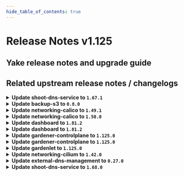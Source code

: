 ```yaml
---
hide_table_of_contents: true
---
```


# Release Notes v1.125

## Yake release notes and upgrade guide

## Related upstream release notes / changelogs


<details>
<summary><b>Update shoot-dns-service to <code>1.67.1</code></b></summary>

# [gardener/gardener-extension-shoot-dns-service]

## 🐛 Bug Fixes

- `[OPERATOR]` Update CRD for `DNSEntry` (missing field `.status.dnsName`) (cherry-picking of #517) by @MartinWeindel [#520]


</details>

<details>
<summary><b>Update backup-s3 to <code>0.8.0</code></b></summary>

## General Changes

* improve resource naming of chart by using fullname rather than the static gardener-extension-backup-s3 (#18) @nschad
* Harden deployment to comply with pod security standard "restricted" (#19) @MichaelEischer


</details>

<details>
<summary><b>Update networking-calico to <code>1.49.1</code></b></summary>

# [gardener/gardener-extension-networking-calico]

## ⚠️ Breaking Changes

- `[OPERATOR]` `networking-calico` no longer supports Shoots with Кubernetes version <= 1.28. by @RadaBDimitrova [#684]
## 🏃 Others

- `[OPERATOR]` Admission controller and reconciliation now check the content of the networking provider configuration for validity and report problems. by @DockToFuture [#669]
- `[OPERATOR]` Enable the `usePodCidr` option for `ipam.cidr` during input validation. by @DockToFuture [#690]
- `[OPERATOR]` export testresults as inlined ocm-resource by @heldkat [#686]
- `[OPERATOR]` Fixes a bug in Prometheus ScrapeConfigs that prevented Calico metrics from being collected. by @rickardsjp [#692]


</details>

<details>
<summary><b>Update networking-calico to <code>1.50.0</code></b></summary>

# [gardener/gardener-extension-networking-calico]

## ⚠️ Breaking Changes

- `[OPERATOR]` `networking-calico` no longer supports Shoots with Кubernetes version <= 1.28. by @RadaBDimitrova [#684]
## 🏃 Others

- `[OPERATOR]` Fixes a bug in Prometheus ScrapeConfigs that prevented Calico metrics from being collected. by @rickardsjp [#692]
- `[OPERATOR]` Admission controller and reconciliation now check the content of the networking provider configuration for validity and report problems. by @DockToFuture [#669]
- `[OPERATOR]` Enable the `usePodCidr` option for `ipam.cidr` during input validation. by @DockToFuture [#690]
- `[OPERATOR]` export testresults as inlined ocm-resource by @heldkat [#686]


</details>

<details>
<summary><b>Update dashboard to <code>1.81.2</code></b></summary>

# [gardener/dashboard]

## 🐛 Bug Fixes

- `[USER]` Fixes the sync back of changes from the ui to the shoot editor in the worker dialog by @gardener-github-actions[bot] [#2545]
- `[USER]` Improves usability of the select dialog in the worker group for "Additional OCI Runtimes" by @gardener-github-actions[bot] [#2554]


</details>

<details>
<summary><b>Update dashboard to <code>1.81.2</code></b></summary>

# [gardener/dashboard]

## 🐛 Bug Fixes

- `[USER]` Fixes the sync back of changes from the ui to the shoot editor in the worker dialog by @gardener-github-actions[bot] [#2545]
- `[USER]` Improves usability of the select dialog in the worker group for "Additional OCI Runtimes" by @gardener-github-actions[bot] [#2554]


</details>

<details>
<summary><b>Update gardener-controlplane to <code>1.125.0</code></b></summary>

# [gardener/gardener]

## ⚠️ Breaking Changes

- `[OPERATOR]` `spec.addons.nginxIngress.loadBalancerSourceRanges` are now validated as CIDRs. by @ScheererJ [#12539]
- `[OPERATOR]` `spec.addons.nginxIngress.config` is now validated as conforming to config map data rules. by @ScheererJ [#12539]
- `[OPERATOR]` `spec.systemComponents.coreDNS.rewriting.commonSuffixes` are now validated against DNS rules. by @ScheererJ [#12539]
- `[OPERATOR]` The `UseNamespacedCloudProfile` feature gate has been graduated to GA and is locked to `true`.  by @LucaBernstein [#12620]
- `[OPERATOR]` `spec.networking.type` is now validated as being a label name. by @ScheererJ [#12539]
- `[OPERATOR]` All annotations of `kube-apiserver` service in the shoot control planes will be replaced by the minimum required set of annotations. Manually added annotations will be removed. by @ScheererJ [#12630]
- `[OPERATOR]` The name of `ExposureClass` resources is now properly checked to be compliant to the DNS label rules. by @ScheererJ [#12539]
- `[USER]` Setting shoot's `.spec.providers.workers[].{maxSurge, maxUnavailable}` will be denied in future versions of Gardener for workers with updateStrategy `ManualInPlaceUpdate`. Users should unset these values with this version of Gardener. by @acumino [#12607]
## ✨ New Features

- `[USER]` The Shoot resource does now support configuring the global maximum allowed resources the vpa-recommender can recommend for a container. The corresponding upstream configuration option solves a known limitation of vpa-recommender where it can make a Pod unschedulable by recommending resource requests more than largest Node's allocatable. For more details, see [Specifying global maximum allowed resources to prevent pods from being unschedulable](https://github.com/kubernetes/autoscaler/blob/master/vertical-pod-autoscaler/docs/examples.md#specifying-global-maximum-allowed-resources-to-prevent-pods-from-being-unschedulable). by @ialidzhikov [#12481]
- `[OPERATOR]` The Seed and Garden resources do now support configuring the global maximum allowed resources the vpa-recommender can recommend for a container. The corresponding upstream configuration option solves a known limitation of vpa-recommender where it can make a Pod unschedulable by recommending resource requests more than largest Node's allocatable. For more details, see [Specifying global maximum allowed resources to prevent pods from being unschedulable](https://github.com/kubernetes/autoscaler/blob/master/vertical-pod-autoscaler/docs/examples.md#specifying-global-maximum-allowed-resources-to-prevent-pods-from-being-unschedulable). by @ialidzhikov [#12481]
## 🐛 Bug Fixes

- `[OPERATOR]` Fixed local `gardenadm` development setup for non-amd64 systems. by @ScheererJ [#12619]
- `[OPERATOR]` A bug which could cause istio service and workload dashboards to show "many-to-many matching errors" after kube-apiserver pods were rolling has been fixed.  by @oliver-goetz [#12635]
- `[OPERATOR]` Fix cluster-autoscaler specific annotations on machine deployment upon update in worker specific cluster autoscaler options. by @takoverflow [#12548]
- `[OPERATOR]` Seed registration was fixed for `ManagedSeed`s with seed templates configuring `spec.resources`. by @timuthy [#12652]
- `[OPERATOR]` Fixed a bug in the cluster overview dashboard that showed `cluster-autoscaler` as down when not deployed. by @rickardsjp [#12654]
- `[OPERATOR]` A bug which was causing the `gardener-node-agent` to enter crash-loop when its config was updated with breaking changes was fixed. by @AleksandarSavchev [#12589]
- `[USER]` The Kubernetes feature gate `ValidatingAdmissionPolicy` is now marked as removed in Kubernetes 1.32. Previously, it was possible to upgrade a Shoot cluster to Kubernetes 1.32 with this feature gate enabled, which resulted in kube-apiserver failing to start due to an unrecognized feature gate. by @marc1404 [#12643]
## 🏃 Others

- `[DEPENDENCY]` The following dependencies have been updated:  
  - `gardener/vpn2` from `0.40.0` to `0.41.0`. [Release Notes](https://redirect.github.com/gardener/vpn2/releases/tag/0.41.0) by @gardener-ci-robot [#12675]
- `[DEPENDENCY]` The following dependencies have been updated:  
  - `gardener/dashboard` from `1.81.0` to `1.81.1`. [Release Notes](https://redirect.github.com/gardener/dashboard/releases/tag/1.81.1) by @gardener-ci-robot [#12616]
- `[DEPENDENCY]` The following dependencies have been updated:  
  - `gcr.io/istio-release/pilot` from `1.25.3` to `1.25.4`.   
  - `gcr.io/istio-release/proxyv2` from `1.25.3` to `1.25.4`.   
  - `istio.io/api` from `v1.25.3` to `v1.25.4`.  by @gardener-ci-robot [#12655]
- `[DEPENDENCY]` The following dependencies have been updated:  
  - `envoyproxy/envoy` from `v1.34.3` to `v1.35.0`. [Release Notes](https://redirect.github.com/envoyproxy/envoy/releases/tag/v1.35.0) by @gardener-ci-robot [#12598]
- `[USER]` Updates to `spec.networking.ipFamiles` are now validated. by @axel7born [#12523]
- `[DEVELOPER]` migrate CICD-Pipeline to GitHub-Actions by @ccwienk [#12592]
- `[DEVELOPER]` The hostname of provider-local `Machines`/`Nodes` can be resolved via DNS, similar to typical cloud infrastructure environments. This allows connecting from a `Bastion` to a `Node` via its hostname. by @timebertt [#12657]
- `[DEVELOPER]` `DNSRecord` may now use non-canonical IPv6 addresses. by @ScheererJ [#12667]
- `[OPERATOR]` Adds machine capability based image defaulting to Shoots created with Cloudprofiles using Capabilities. by @Roncossek [#12529]
- `[OPERATOR]` The Shoot Prometheus RBAC is now restricted to the control-plane and the garden namespace. by @chrkl [#12264]
- `[OPERATOR]` A new validation for the following `(Namespaced)CloudProfile` fields has been added, ensuring qualified names:  
  - `.spec.machineImages[].name`  
  - `.spec.machineImages[].versions[].cri[].containerRuntimes[].type`  
  - `.spec.machineTypes[].name`  
  - `.spec.capabilities.name`  
  - `.spec.capabilities.values`  
  - `.spec.volumeTypes[].class`  
  - `.spec.volumeTypes[].name` by @LucaBernstein [#12666]
- `[OPERATOR]` The `gardener-node-agent` now has a `--config-dir` flag that is used to find the config file instead of a `--config` flag. by @AleksandarSavchev [#12589]
- `[OPERATOR]` Unique usernames are generated for {Admin,Viewer}KubeconfigRequests by prefixing the original/requesting username with a random string. This approach prevents conflicts with existing RBAC rules in the cluster while still preserving the identity of the requesting user. by @timuthy [#12597]
- `[OPERATOR]` Gardener administrators are now allowed to inspect and manage Services and Endpoints in the garden cluster. by @ialidzhikov [#12211]
- `[OPERATOR]` A bug in `gardener-node-agent` that prevented the location for the sandbox image to be configurable to a custom value on worker nodes with containerd 2.x was fixed. by @MrBatschner [#12665]
## 📖 Documentation

- `[OPERATOR]` Operations guide was updated to explain how overlapping network ranges between seeds and shoots are implemented. by @domdom82 [#12637]


</details>

<details>
<summary><b>Update gardener-controlplane to <code>1.125.0</code></b></summary>

# [gardener/gardener]

## ⚠️ Breaking Changes

- `[OPERATOR]` `spec.addons.nginxIngress.loadBalancerSourceRanges` are now validated as CIDRs. by @ScheererJ [#12539]
- `[OPERATOR]` `spec.addons.nginxIngress.config` is now validated as conforming to config map data rules. by @ScheererJ [#12539]
- `[OPERATOR]` `spec.systemComponents.coreDNS.rewriting.commonSuffixes` are now validated against DNS rules. by @ScheererJ [#12539]
- `[OPERATOR]` The `UseNamespacedCloudProfile` feature gate has been graduated to GA and is locked to `true`.  by @LucaBernstein [#12620]
- `[OPERATOR]` `spec.networking.type` is now validated as being a label name. by @ScheererJ [#12539]
- `[OPERATOR]` All annotations of `kube-apiserver` service in the shoot control planes will be replaced by the minimum required set of annotations. Manually added annotations will be removed. by @ScheererJ [#12630]
- `[OPERATOR]` The name of `ExposureClass` resources is now properly checked to be compliant to the DNS label rules. by @ScheererJ [#12539]
- `[USER]` Setting shoot's `.spec.providers.workers[].{maxSurge, maxUnavailable}` will be denied in future versions of Gardener for workers with updateStrategy `ManualInPlaceUpdate`. Users should unset these values with this version of Gardener. by @acumino [#12607]
## ✨ New Features

- `[USER]` The Shoot resource does now support configuring the global maximum allowed resources the vpa-recommender can recommend for a container. The corresponding upstream configuration option solves a known limitation of vpa-recommender where it can make a Pod unschedulable by recommending resource requests more than largest Node's allocatable. For more details, see [Specifying global maximum allowed resources to prevent pods from being unschedulable](https://github.com/kubernetes/autoscaler/blob/master/vertical-pod-autoscaler/docs/examples.md#specifying-global-maximum-allowed-resources-to-prevent-pods-from-being-unschedulable). by @ialidzhikov [#12481]
- `[OPERATOR]` The Seed and Garden resources do now support configuring the global maximum allowed resources the vpa-recommender can recommend for a container. The corresponding upstream configuration option solves a known limitation of vpa-recommender where it can make a Pod unschedulable by recommending resource requests more than largest Node's allocatable. For more details, see [Specifying global maximum allowed resources to prevent pods from being unschedulable](https://github.com/kubernetes/autoscaler/blob/master/vertical-pod-autoscaler/docs/examples.md#specifying-global-maximum-allowed-resources-to-prevent-pods-from-being-unschedulable). by @ialidzhikov [#12481]
## 🐛 Bug Fixes

- `[OPERATOR]` Fixed local `gardenadm` development setup for non-amd64 systems. by @ScheererJ [#12619]
- `[OPERATOR]` A bug which could cause istio service and workload dashboards to show "many-to-many matching errors" after kube-apiserver pods were rolling has been fixed.  by @oliver-goetz [#12635]
- `[OPERATOR]` Fix cluster-autoscaler specific annotations on machine deployment upon update in worker specific cluster autoscaler options. by @takoverflow [#12548]
- `[OPERATOR]` Seed registration was fixed for `ManagedSeed`s with seed templates configuring `spec.resources`. by @timuthy [#12652]
- `[OPERATOR]` Fixed a bug in the cluster overview dashboard that showed `cluster-autoscaler` as down when not deployed. by @rickardsjp [#12654]
- `[OPERATOR]` A bug which was causing the `gardener-node-agent` to enter crash-loop when its config was updated with breaking changes was fixed. by @AleksandarSavchev [#12589]
- `[USER]` The Kubernetes feature gate `ValidatingAdmissionPolicy` is now marked as removed in Kubernetes 1.32. Previously, it was possible to upgrade a Shoot cluster to Kubernetes 1.32 with this feature gate enabled, which resulted in kube-apiserver failing to start due to an unrecognized feature gate. by @marc1404 [#12643]
## 🏃 Others

- `[DEPENDENCY]` The following dependencies have been updated:  
  - `gardener/vpn2` from `0.40.0` to `0.41.0`. [Release Notes](https://redirect.github.com/gardener/vpn2/releases/tag/0.41.0) by @gardener-ci-robot [#12675]
- `[DEPENDENCY]` The following dependencies have been updated:  
  - `gardener/dashboard` from `1.81.0` to `1.81.1`. [Release Notes](https://redirect.github.com/gardener/dashboard/releases/tag/1.81.1) by @gardener-ci-robot [#12616]
- `[DEPENDENCY]` The following dependencies have been updated:  
  - `gcr.io/istio-release/pilot` from `1.25.3` to `1.25.4`.   
  - `gcr.io/istio-release/proxyv2` from `1.25.3` to `1.25.4`.   
  - `istio.io/api` from `v1.25.3` to `v1.25.4`.  by @gardener-ci-robot [#12655]
- `[DEPENDENCY]` The following dependencies have been updated:  
  - `envoyproxy/envoy` from `v1.34.3` to `v1.35.0`. [Release Notes](https://redirect.github.com/envoyproxy/envoy/releases/tag/v1.35.0) by @gardener-ci-robot [#12598]
- `[USER]` Updates to `spec.networking.ipFamiles` are now validated. by @axel7born [#12523]
- `[DEVELOPER]` migrate CICD-Pipeline to GitHub-Actions by @ccwienk [#12592]
- `[DEVELOPER]` The hostname of provider-local `Machines`/`Nodes` can be resolved via DNS, similar to typical cloud infrastructure environments. This allows connecting from a `Bastion` to a `Node` via its hostname. by @timebertt [#12657]
- `[DEVELOPER]` `DNSRecord` may now use non-canonical IPv6 addresses. by @ScheererJ [#12667]
- `[OPERATOR]` Adds machine capability based image defaulting to Shoots created with Cloudprofiles using Capabilities. by @Roncossek [#12529]
- `[OPERATOR]` The Shoot Prometheus RBAC is now restricted to the control-plane and the garden namespace. by @chrkl [#12264]
- `[OPERATOR]` A new validation for the following `(Namespaced)CloudProfile` fields has been added, ensuring qualified names:  
  - `.spec.machineImages[].name`  
  - `.spec.machineImages[].versions[].cri[].containerRuntimes[].type`  
  - `.spec.machineTypes[].name`  
  - `.spec.capabilities.name`  
  - `.spec.capabilities.values`  
  - `.spec.volumeTypes[].class`  
  - `.spec.volumeTypes[].name` by @LucaBernstein [#12666]
- `[OPERATOR]` The `gardener-node-agent` now has a `--config-dir` flag that is used to find the config file instead of a `--config` flag. by @AleksandarSavchev [#12589]
- `[OPERATOR]` Unique usernames are generated for {Admin,Viewer}KubeconfigRequests by prefixing the original/requesting username with a random string. This approach prevents conflicts with existing RBAC rules in the cluster while still preserving the identity of the requesting user. by @timuthy [#12597]
- `[OPERATOR]` Gardener administrators are now allowed to inspect and manage Services and Endpoints in the garden cluster. by @ialidzhikov [#12211]
- `[OPERATOR]` A bug in `gardener-node-agent` that prevented the location for the sandbox image to be configurable to a custom value on worker nodes with containerd 2.x was fixed. by @MrBatschner [#12665]
## 📖 Documentation

- `[OPERATOR]` Operations guide was updated to explain how overlapping network ranges between seeds and shoots are implemented. by @domdom82 [#12637]


</details>

<details>
<summary><b>Update gardenlet to <code>1.125.0</code></b></summary>

# [gardener/gardener]

## ⚠️ Breaking Changes

- `[OPERATOR]` `spec.addons.nginxIngress.loadBalancerSourceRanges` are now validated as CIDRs. by @ScheererJ [#12539]
- `[OPERATOR]` `spec.addons.nginxIngress.config` is now validated as conforming to config map data rules. by @ScheererJ [#12539]
- `[OPERATOR]` `spec.systemComponents.coreDNS.rewriting.commonSuffixes` are now validated against DNS rules. by @ScheererJ [#12539]
- `[OPERATOR]` The `UseNamespacedCloudProfile` feature gate has been graduated to GA and is locked to `true`.  by @LucaBernstein [#12620]
- `[OPERATOR]` `spec.networking.type` is now validated as being a label name. by @ScheererJ [#12539]
- `[OPERATOR]` All annotations of `kube-apiserver` service in the shoot control planes will be replaced by the minimum required set of annotations. Manually added annotations will be removed. by @ScheererJ [#12630]
- `[OPERATOR]` The name of `ExposureClass` resources is now properly checked to be compliant to the DNS label rules. by @ScheererJ [#12539]
- `[USER]` Setting shoot's `.spec.providers.workers[].{maxSurge, maxUnavailable}` will be denied in future versions of Gardener for workers with updateStrategy `ManualInPlaceUpdate`. Users should unset these values with this version of Gardener. by @acumino [#12607]
## ✨ New Features

- `[USER]` The Shoot resource does now support configuring the global maximum allowed resources the vpa-recommender can recommend for a container. The corresponding upstream configuration option solves a known limitation of vpa-recommender where it can make a Pod unschedulable by recommending resource requests more than largest Node's allocatable. For more details, see [Specifying global maximum allowed resources to prevent pods from being unschedulable](https://github.com/kubernetes/autoscaler/blob/master/vertical-pod-autoscaler/docs/examples.md#specifying-global-maximum-allowed-resources-to-prevent-pods-from-being-unschedulable). by @ialidzhikov [#12481]
- `[OPERATOR]` The Seed and Garden resources do now support configuring the global maximum allowed resources the vpa-recommender can recommend for a container. The corresponding upstream configuration option solves a known limitation of vpa-recommender where it can make a Pod unschedulable by recommending resource requests more than largest Node's allocatable. For more details, see [Specifying global maximum allowed resources to prevent pods from being unschedulable](https://github.com/kubernetes/autoscaler/blob/master/vertical-pod-autoscaler/docs/examples.md#specifying-global-maximum-allowed-resources-to-prevent-pods-from-being-unschedulable). by @ialidzhikov [#12481]
## 🐛 Bug Fixes

- `[OPERATOR]` Fixed local `gardenadm` development setup for non-amd64 systems. by @ScheererJ [#12619]
- `[OPERATOR]` A bug which could cause istio service and workload dashboards to show "many-to-many matching errors" after kube-apiserver pods were rolling has been fixed.  by @oliver-goetz [#12635]
- `[OPERATOR]` Fix cluster-autoscaler specific annotations on machine deployment upon update in worker specific cluster autoscaler options. by @takoverflow [#12548]
- `[OPERATOR]` Seed registration was fixed for `ManagedSeed`s with seed templates configuring `spec.resources`. by @timuthy [#12652]
- `[OPERATOR]` Fixed a bug in the cluster overview dashboard that showed `cluster-autoscaler` as down when not deployed. by @rickardsjp [#12654]
- `[OPERATOR]` A bug which was causing the `gardener-node-agent` to enter crash-loop when its config was updated with breaking changes was fixed. by @AleksandarSavchev [#12589]
- `[USER]` The Kubernetes feature gate `ValidatingAdmissionPolicy` is now marked as removed in Kubernetes 1.32. Previously, it was possible to upgrade a Shoot cluster to Kubernetes 1.32 with this feature gate enabled, which resulted in kube-apiserver failing to start due to an unrecognized feature gate. by @marc1404 [#12643]
## 🏃 Others

- `[DEPENDENCY]` The following dependencies have been updated:  
  - `gardener/vpn2` from `0.40.0` to `0.41.0`. [Release Notes](https://redirect.github.com/gardener/vpn2/releases/tag/0.41.0) by @gardener-ci-robot [#12675]
- `[DEPENDENCY]` The following dependencies have been updated:  
  - `gardener/dashboard` from `1.81.0` to `1.81.1`. [Release Notes](https://redirect.github.com/gardener/dashboard/releases/tag/1.81.1) by @gardener-ci-robot [#12616]
- `[DEPENDENCY]` The following dependencies have been updated:  
  - `gcr.io/istio-release/pilot` from `1.25.3` to `1.25.4`.   
  - `gcr.io/istio-release/proxyv2` from `1.25.3` to `1.25.4`.   
  - `istio.io/api` from `v1.25.3` to `v1.25.4`.  by @gardener-ci-robot [#12655]
- `[DEPENDENCY]` The following dependencies have been updated:  
  - `envoyproxy/envoy` from `v1.34.3` to `v1.35.0`. [Release Notes](https://redirect.github.com/envoyproxy/envoy/releases/tag/v1.35.0) by @gardener-ci-robot [#12598]
- `[USER]` Updates to `spec.networking.ipFamiles` are now validated. by @axel7born [#12523]
- `[DEVELOPER]` migrate CICD-Pipeline to GitHub-Actions by @ccwienk [#12592]
- `[DEVELOPER]` The hostname of provider-local `Machines`/`Nodes` can be resolved via DNS, similar to typical cloud infrastructure environments. This allows connecting from a `Bastion` to a `Node` via its hostname. by @timebertt [#12657]
- `[DEVELOPER]` `DNSRecord` may now use non-canonical IPv6 addresses. by @ScheererJ [#12667]
- `[OPERATOR]` Adds machine capability based image defaulting to Shoots created with Cloudprofiles using Capabilities. by @Roncossek [#12529]
- `[OPERATOR]` The Shoot Prometheus RBAC is now restricted to the control-plane and the garden namespace. by @chrkl [#12264]
- `[OPERATOR]` A new validation for the following `(Namespaced)CloudProfile` fields has been added, ensuring qualified names:  
  - `.spec.machineImages[].name`  
  - `.spec.machineImages[].versions[].cri[].containerRuntimes[].type`  
  - `.spec.machineTypes[].name`  
  - `.spec.capabilities.name`  
  - `.spec.capabilities.values`  
  - `.spec.volumeTypes[].class`  
  - `.spec.volumeTypes[].name` by @LucaBernstein [#12666]
- `[OPERATOR]` The `gardener-node-agent` now has a `--config-dir` flag that is used to find the config file instead of a `--config` flag. by @AleksandarSavchev [#12589]
- `[OPERATOR]` Unique usernames are generated for {Admin,Viewer}KubeconfigRequests by prefixing the original/requesting username with a random string. This approach prevents conflicts with existing RBAC rules in the cluster while still preserving the identity of the requesting user. by @timuthy [#12597]
- `[OPERATOR]` Gardener administrators are now allowed to inspect and manage Services and Endpoints in the garden cluster. by @ialidzhikov [#12211]
- `[OPERATOR]` A bug in `gardener-node-agent` that prevented the location for the sandbox image to be configurable to a custom value on worker nodes with containerd 2.x was fixed. by @MrBatschner [#12665]
## 📖 Documentation

- `[OPERATOR]` Operations guide was updated to explain how overlapping network ranges between seeds and shoots are implemented. by @domdom82 [#12637]


</details>

<details>
<summary><b>Update networking-cilium to <code>1.42.0</code></b></summary>

# [gardener/gardener-extension-networking-cilium]

## 📰 Noteworthy

- `[OPERATOR]` Cilium operator HA logic now uses guaranteed (minimum) node count instead of maximum, preventing unnecessary node spin-up and reducing compute costs in single-node clusters; HA remains guaranteed for shoots with minimum ≥ 2. by @Lappihuan [#576]
- `[DEPENDENCY]` cilium-envoy got updated to v1.32.5 by @domdom82 [#562]
## 🐛 Bug Fixes

- `[OPERATOR]` Hubble relay cert generation now also works with private api server deployments by @domdom82 [#606]
- `[OPERATOR]` An issue preventing the networking-cilium extension to patch its heartbeat lease is now fixed. by @ialidzhikov [#559]
## 🏃 Others

- `[DEVELOPER]` migrate CICD-Pipelines to GitHub-Actions by @ccwienk [#585]
- `[DEVELOPER]` connectivity test stability has been improved and should be less flaky now by @domdom82 [#587]
- `[OPERATOR]` Dual-Stack should now work consistently regardless of the order of the IP families. by @ScheererJ [#609]
- `[OPERATOR]` export testresults as inlined ocm-resource by @heldkat [#598]
- `[OPERATOR]` Fixes an issue where network status is not correct during migration to dual-stack.  by @axel7born [#611]
- `[OPERATOR]` Allow networking-cilium extension to be used in autonomous shoot clusters. by @ScheererJ [#567]
- `[OPERATOR]` Allows disabling IPv4, IPv6 and BPF masquerading in networking-cilium extension. by @vknabel [#573]
- `[OPERATOR]` Admission controller and reconciliation now check the content of the networking provider configuration for validity and report problems. by @ScheererJ [#584]
- `[OPERATOR]` The healthcheck controller is now removed. by @axel7born [#566]
- `[OPERATOR]` `kube-proxy-replacement-healthz-bind-address` is now correctly set when `kube-proxy` is disabled. by @ScheererJ [#603]
- `[OPERATOR]` Fixes some more bugs in Prometheus ScrapeConfigs that prevented Cilium metrics from being collected. by @rickardsjp [#610]
- `[OPERATOR]` Fixes a bug in Prometheus ScrapeConfigs that prevented Cilium metrics from being collected. by @ScheererJ [#608]
- `[OPERATOR]` Fix 'add-reports-to-component-descriptor' build step by @heldkat [#602]
- `[OPERATOR]` Fixed webhook for node-local-dns appending command line arguments multiple times. by @ScheererJ [#586]
- `[OPERATOR]` `networking-cilium` no longer supports Shoots with Кubernetes version <= 1.28. by @georgibaltiev [#597]


</details>

<details>
<summary><b>Update external-dns-management to <code>0.27.0</code></b></summary>

# [gardener/external-dns-management]

## ✨ New Features

- `[USER]` Extended validation of `DNSEntry` data fields. by @marc1404 [#564]
## 🐛 Bug Fixes

- `[USER]` Fixed conditionally requiring `AWS_ACCESS_KEY_ID` and `AWS_SECRET_ACCESS_KEY` only when `AWS_USE_CREDENTIALS_CHAIN` is not set (relevant for AWS Route53 `DNSProvider`). by @marc1404 [#578]
- `[USER]` Increased maximum length of PowerDNS provider `apiKey` to `8192`. by @Lappihuan [#576]
## 🏃 Others

- `[DEVELOPER]` Refactor `DNSHandlerAdapter` implementations to avoid provider specific dependencies on reuse. by @MartinWeindel [#589]
- `[OPERATOR]` Allow values `local` and `gdch-dns` for provider types by @MartinWeindel [#589]


</details>

<details>
<summary><b>Update shoot-dns-service to <code>1.68.0</code></b></summary>

# [gardener/gardener-extension-shoot-dns-service]

## 📰 Noteworthy

- `[USER]` The provider secret data fields are now validated by the admission controller when configured in the shoot manifest in the provider config of the shoot-dns-service extension (at `spec.extensions.[@.type='shoot-dns-service'].providerConfig`) by @MartinWeindel [#528]
## 🐛 Bug Fixes

- `[OPERATOR]` Update CRD for `DNSEntry` (missing field `.status.dnsName`) by @MartinWeindel [#517]
## 🏃 Others

- `[OPERATOR]` Upgrade github.com/gardener/external-dns-management from `v0.26.0` to `v0.27.0` by @MartinWeindel [#530]
- `[DEVELOPER]` Update the custom resource definitions from the external-dns-management projects in the make target `generate`. by @MartinWeindel [#522]
## 📖 Documentation

- `[USER]` Documented requesting the creation of `AAAA` DNS records when using dual-stack load balancers on AWS. by @marc1404 [#527]


</details>
